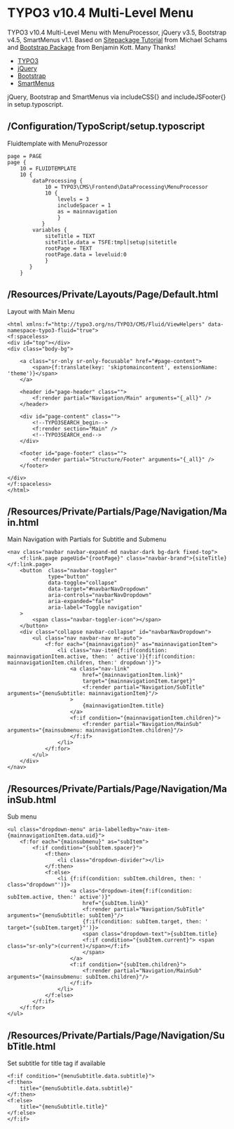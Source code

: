 # TYPO3 v10.4 Multi-Level Menu
TYPO3 v10.4 Multi-Level Menu with MenuProcessor, jQuery v3.5, Bootstrap v4.5, SmartMenus v1.1. Based on [Sitepackage Tutorial](https://docs.typo3.org/m/typo3/tutorial-sitepackage/master/en-us/) from Michael Schams and [Bootstrap Package](https://github.com/benjaminkott/bootstrap_package) from Benjamin Kott. Many Thanks!

* [TYPO3](https://typo3.org/)
* [jQuery](https://jquery.com/)
* [Bootstrap](https://getbootstrap.com/)
* [SmartMenus](https://www.smartmenus.org/)

jQuery, Bootstrap and SmartMenus via includeCSS{} and includeJSFooter{} in setup.typoscript.

## /Configuration/TypoScript/setup.typoscript
Fluidtemplate with MenuProzessor
```
page = PAGE
page {
    10 = FLUIDTEMPLATE
    10 {
        dataProcessing {
            10 = TYPO3\CMS\Frontend\DataProcessing\MenuProcessor
            10 {
                levels = 3
                includeSpacer = 1
                as = mainnavigation
                }
           }
        variables {
            siteTitle = TEXT
            siteTitle.data = TSFE:tmpl|setup|sitetitle
            rootPage = TEXT
            rootPage.data = leveluid:0
            }
       }
    }
```
## /Resources/Private/Layouts/Page/Default.html
Layout with Main Menu
```
<html xmlns:f="http://typo3.org/ns/TYPO3/CMS/Fluid/ViewHelpers" data-namespace-typo3-fluid="true">
<f:spaceless>
<div id="top"></div>
<div class="body-bg">

    <a class="sr-only sr-only-focusable" href="#page-content">
        <span>{f:translate(key: 'skiptomaincontent', extensionName: 'theme')}</span>
    </a>

    <header id="page-header" class="">
        <f:render partial="Navigation/Main" arguments="{_all}" />
    </header>

    <div id="page-content" class="">
        <!--TYPO3SEARCH_begin-->
        <f:render section="Main" />
        <!--TYPO3SEARCH_end-->
    </div>

    <footer id="page-footer" class="">
    	<f:render partial="Structure/Footer" arguments="{_all}" />
    </footer>

</div>
</f:spaceless>
</html>
```
## /Resources/Private/Partials/Page/Navigation/Main.html
Main Navigation with Partials for Subtitle and Submenu
```
<nav class="navbar navbar-expand-md navbar-dark bg-dark fixed-top">
    <f:link.page pageUid="{rootPage}" class="navbar-brand">{siteTitle}</f:link.page>
    <button  class="navbar-toggler"
             type="button"
             data-toggle="collapse"
             data-target="#navbarNavDropdown"
             aria-controls="navbarNavDropdown"
             aria-expanded="false"
             aria-label="Toggle navigation"
    >
        <span class="navbar-toggler-icon"></span>
    </button>
    <div class="collapse navbar-collapse" id="navbarNavDropdown">
        <ul class="nav navbar-nav mr-auto">
            <f:for each="{mainnavigation}" as="mainnavigationItem">
                <li class="nav-item{f:if(condition: mainnavigationItem.active, then: ' active')}{f:if(condition: mainnavigationItem.children, then:' dropdown')}">
                    <a class="nav-link"
                        href="{mainnavigationItem.link}"
                        target="{mainnavigationItem.target}"
                        <f:render partial="Navigation/SubTitle" arguments="{menuSubtitle: mainnavigationItem}"/>
                    >
                        {mainnavigationItem.title}
                    </a>
                    <f:if condition="{mainnavigationItem.children}">
                        <f:render partial="Navigation/MainSub" arguments="{mainsubmenu: mainnavigationItem.children}"/>
                    </f:if>
                </li>
            </f:for>
        </ul>
    </div>
</nav>
```
## /Resources/Private/Partials/Page/Navigation/MainSub.html
Sub menu
```
<ul class="dropdown-menu" aria-labelledby="nav-item-{mainnavigationItem.data.uid}">
    <f:for each="{mainsubmenu}" as="subItem">
        <f:if condition="{subItem.spacer}">
            <f:then>
                <li class="dropdown-divider"></li>
            </f:then>
            <f:else>
                <li {f:if(condition: subItem.children, then: ' class="dropdown"')}>
                    <a class="dropdown-item{f:if(condition: subItem.active, then:' active')}"
                        href="{subItem.link}"
                        <f:render partial="Navigation/SubTitle" arguments="{menuSubtitle: subItem}"/>
                        {f:if(condition: subItem.target, then: ' target="{subItem.target}"')}>
                        <span class="dropdown-text">{subItem.title}
                        <f:if condition="{subItem.current}"> <span class="sr-only">(current)</span></f:if>
                        </span>
                    </a>
                    <f:if condition="{subItem.children}">
                        <f:render partial="Navigation/MainSub" arguments="{mainsubmenu: subItem.children}"/>
                    </f:if>
                </li>
            </f:else>
        </f:if>
    </f:for>
</ul>
```
## /Resources/Private/Partials/Page/Navigation/SubTitle.html
Set subtitle for title tag if available
```
<f:if condition="{menuSubtitle.data.subtitle}">
<f:then>
    title="{menuSubtitle.data.subtitle}"
</f:then>
<f:else>
    title="{menuSubtitle.title}"
</f:else>
</f:if>
```
